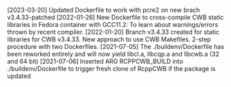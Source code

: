 [2023-03-20] Updated Dockerfile to work with pcre2 on new brach v3.4.33-patched
[2022-01-26] New Dockerfile to cross-compile CWB static libraries in Fedora container with GCC11.2: To learn about warnings/errors thrown by recent compiler.
[2022-01-20] Branch v3.4.33 created for static libraries for CWB v3.4.33. New approach to use CWB Makefiles. 2-step procedure with two Dockerfiles.
[2021-07-05] The ./buildenv/Dockerfile has been reworked entirely and will now yield libcl.a, libcqp.a and libcwb.a (32 and 64 bit)
[2021-07-06] Inserted ARG RCPPCWB_BUILD into ./buildenv/Dockerfile to trigger fresh clone of RcppCWB if the package is updated

